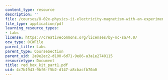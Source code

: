 ```yaml
---
content_type: resource
description: ''
file: /courses/8-02x-physics-ii-electricity-magnetism-with-an-experimental-focus-spring-2005/4c7b19439bf6f5b2d147a8cbacfb70a0_red_box_kit_part1.pdf
file_type: application/pdf
learning_resource_types:
- Labs
license: https://creativecommons.org/licenses/by-nc-sa/4.0/
ocw_type: OCWFile
parent_title: Labs
parent_type: CourseSection
parent_uid: 2a9e2ec2-d100-6d71-9e86-a3a1e2740115
resourcetype: Document
title: red_box_kit_part1.pdf
uid: 4c7b1943-9bf6-f5b2-d147-a8cbacfb70a0
---
```

